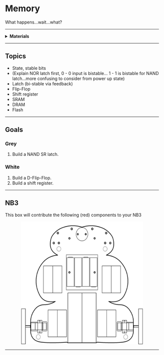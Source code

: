 # Memory

What happens...wait...what?

----

<details><summary><b>Materials</b></summary><p>

Contents|Description| # |Data|Link|
:-------|:----------|:-:|:--:|:--:|
Gate (NAND)|4xNAND gate|2|[-D-](_data/datasheets/NAND_gates.pdf)|[-L-](https://uk.farnell.com/texas-instruments/cd4011be/ic-4000-cmos-4011-dip14-18v/dp/3120113)|Active|10|20|8

</p></details>

----

## Topics

- State, stable bits
- (Explain NOR latch first, 0 - 0 input is bistable... 1 - 1 is bistable for NAND latch...more confusing to consider from power up state)
- Latch (bi-stable via feedback)
- Flip-Flop
- Shift register
- SRAM
- DRAM
- Flash

----

## Goals

### Grey

1. Build a NAND SR latch. 

### White

1. Build a D-Flip-Flop.
2. Build a shift register.

----

## NB3

This box will contribute the following (red) components to your NB3

<p align="center">
<img src="_data/images/NB3_memory.png" alt="NB3 stage" width="400" height="400">
<p>

----
